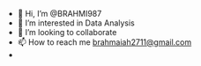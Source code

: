- 👋 Hi, I’m @BRAHMI987
- 👀 I’m interested in Data Analysis
- 💞️ I’m looking to collaborate 
- 📫 How to reach me brahmaiah2711@gmail.com
- 

<!---
BRAHMI987/BRAHMI987 is a ✨ special ✨ repository because its `README.md` (this file) appears on your GitHub profile.
You can click the Preview link to take a look at your changes.
--->
